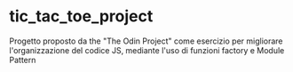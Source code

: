 # tic_tac_toe_project
Progetto proposto da the "The Odin Project" come esercizio per migliorare l'organizzazione del codice JS, mediante l'uso di funzioni factory e Module Pattern
